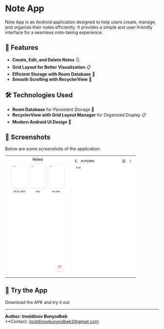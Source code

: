 # Note App

Note App is an Android application designed to help users create, manage, and organize their notes efficiently. It provides a simple and user-friendly interface for a seamless note-taking experience.

## 📝 Features

- **Create, Edit, and Delete Notes** 🗒️
- **Grid Layout for Better Visualization** 📋
- **Efficient Storage with Room Database** 💾
- **Smooth Scrolling with RecyclerView** 🔄

## 🛠 Technologies Used

- **Room Database** for Persistent Storage 💾
- **RecyclerView with Grid Layout Manager** for Organized Display 📋
- **Modern Android UI Design** 🎨

## 📸 Screenshots

Below are some screenshots of the application:

<table>
  <tr>
    <td><img src="images/home.png" alt="Home Screen" width="200"/></td>
    <td><img src="images/note.png" alt="Note View" width="200"/></td>
  </tr>
</table>

## 🚀 Try the App

Download the APK and try it out.

---

**Author: Imotdinov Bunyodbek**  
**Contact: [imotdinovbunyodbek2@gmail.com](mailto:imotdinovbunyodbek2@gmail.com)
